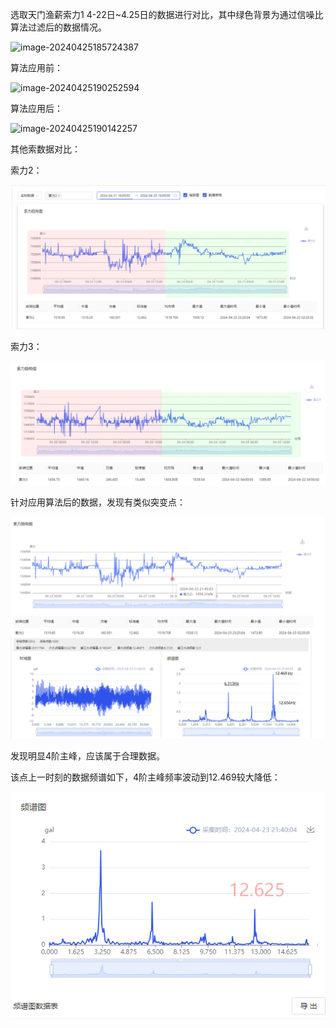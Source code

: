 选取天门渔薪索力1 4-22日~4.25日的数据进行对比，其中绿色背景为通过信噪比算法过滤后的数据情况。



![image-20240425185724387](C:\Users\yww08\AppData\Roaming\Typora\typora-user-images\image-20240425185724387.png)



算法应用前：

![image-20240425190252594](C:\Users\yww08\AppData\Roaming\Typora\typora-user-images\image-20240425190252594.png)

算法应用后：

![image-20240425190142257](C:\Users\yww08\AppData\Roaming\Typora\typora-user-images\image-20240425190142257.png)



其他索数据对比：

索力2：

![image-20240425190954909](imgs/信噪比数据效果分析/image-20240425190954909.png)

索力3：

![image-20240425191041552](imgs/信噪比数据效果分析/image-20240425191041552.png)





针对应用算法后的数据，发现有类似突变点：

![image-20240425191931067](imgs/信噪比数据效果分析/image-20240425191931067.png)

发现明显4阶主峰，应该属于合理数据。

该点上一时刻的数据频谱如下，4阶主峰频率波动到12.469较大降低：

![image-20240425192347375](imgs/信噪比数据效果分析/image-20240425192347375.png)